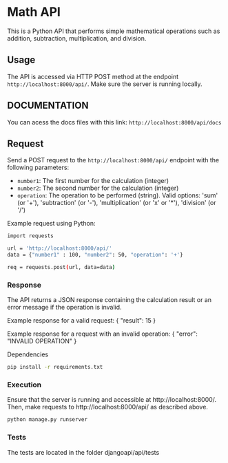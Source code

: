 # Math API

This is a Python API that performs simple mathematical operations such as addition, subtraction, multiplication, and division.

## Usage

The API is accessed via HTTP POST method at the endpoint `http://localhost:8000/api/`. Make sure the server is running locally.

## DOCUMENTATION

You can acess the docs files with this link: `http://localhost:8000/api/docs`

## Request

Send a POST request to the `http://localhost:8000/api/` endpoint with the following parameters:

- `number1`: The first number for the calculation (integer)
- `number2`: The second number for the calculation (integer)
- `operation`: The operation to be performed (string). Valid options: 'sum' (or '+'), 'subtraction' (or '-'), 'multiplication' (or 'x' or '*'), 'division' (or '/')

Example request using Python:

```bash
import requests

url = 'http://localhost:8000/api/'
data = {"number1" : 100, "number2": 50, "operation": '+'}

req = requests.post(url, data=data)
```


### Response

The API returns a JSON response containing the calculation result or an error message if the operation is invalid.

Example response for a valid request:
{
  "result": 15
}

Example response for a request with an invalid operation:
{
  "error": "INVALID OPERATION"
}

Dependencies
```bash
pip install -r requirements.txt
```

### Execution

Ensure that the server is running and accessible at http://localhost:8000/. Then, make requests to http://localhost:8000/api/ as described above.
```bash
python manage.py runserver
```

### Tests

The tests are located in the folder djangoapi/api/tests
